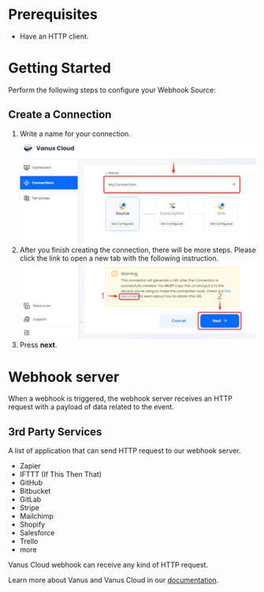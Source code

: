 # Prerequisites
- Have an HTTP client.

# Getting Started

Perform the following steps to configure your Webhook Source:

## Create a Connection

1. Write a name for your connection.
   ![img.png](images/1.png)
2. After you finish creating the connection, there will be more steps. Please click the link to open a new tab with the following instruction.
![img.png](images/2.png)
3. Press **next**.


# Webhook server
When a webhook is triggered, the webhook server receives an HTTP request with a payload of data related to the event. 

## 3rd Party Services
A list of application that can send HTTP request to our webhook server.
- Zapier
- IFTTT (If This Then That)
- GitHub
- Bitbucket
- GitLab
- Stripe
- Mailchimp
- Shopify
- Salesforce
- Trello
- more

Vanus Cloud webhook can receive any kind of HTTP request.


Learn more about Vanus and Vanus Cloud in our [documentation](https://docs.vanus.ai).